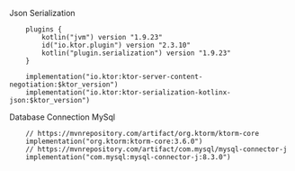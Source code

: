 Json Serialization

        plugins {
            kotlin("jvm") version "1.9.23"
            id("io.ktor.plugin") version "2.3.10"
            kotlin("plugin.serialization") version "1.9.23"
        }

        implementation("io.ktor:ktor-server-content-negotiation:$ktor_version")
        implementation("io.ktor:ktor-serialization-kotlinx-json:$ktor_version")

Database Connection MySql

        // https://mvnrepository.com/artifact/org.ktorm/ktorm-core
        implementation("org.ktorm:ktorm-core:3.6.0")
        // https://mvnrepository.com/artifact/com.mysql/mysql-connector-j
        implementation("com.mysql:mysql-connector-j:8.3.0")
